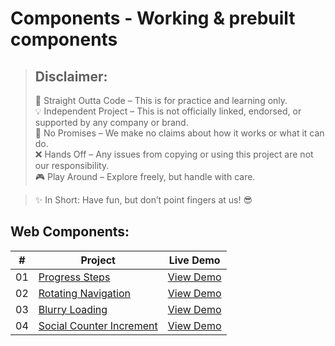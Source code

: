 # Components - Working &amp; prebuilt components

> ## Disclaimer:
> 📝 Straight Outta Code – This is for practice and learning only.  
> 💡 Independent Project – This is not officially linked, endorsed, or supported by any company or brand.  
> 📌 No Promises – We make no claims about how it works or what it can do.  
> ❌ Hands Off – Any issues from copying or using this project are not our responsibility.  
> 🎮 Play Around – Explore freely, but handle with care.

> ✨ In Short: Have fun, but don’t point fingers at us! 😎  

## Web Components:

| #  | Project      | Live Demo |
| -- | ----------- | --------- |
| 01 | [Progress Steps](https://github.com/rohitxthakare/Components/tree/main/Web_Components/Progress%20Steps) | [View Demo](https://rohitxthakare.github.io/Components/Web_Components/Progress%20Steps/) |
| 02 | [Rotating Navigation](https://github.com/rohitxthakare/Components/tree/main/Web_Components/Rotating%20Navigation) | [View Demo](https://rohitxthakare.github.io/Components/Web_Components/Rotating%20Navigation/) |
| 03 | [Blurry Loading](https://github.com/rohitxthakare/Components/tree/main/Web_Components/Blurry%20Loading) | [View Demo](https://rohitxthakare.github.io/Components/Web_Components/Blurry%20Loading/) |
| 04 | [Social Counter Increment](https://github.com/rohitxthakare/Components/tree/main/Web_Components/Social%20Counter%20Increment) | [View Demo](https://rohitxthakare.github.io/Components/Web_Components/Social%20Counter%20Increment/) |
